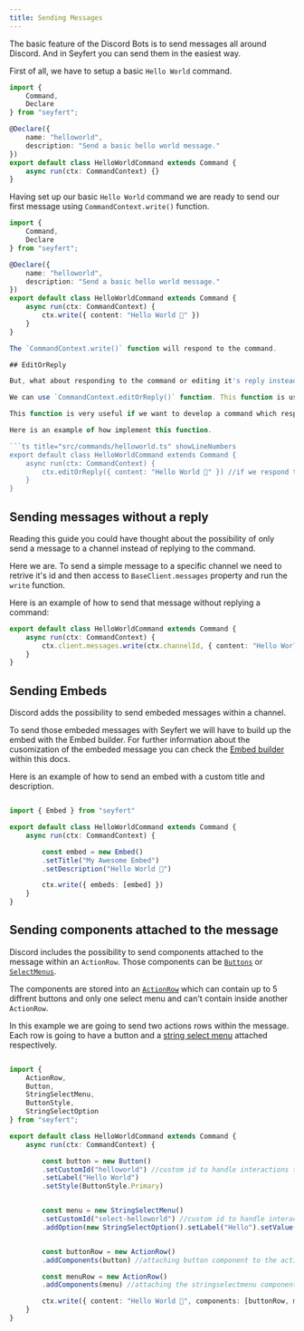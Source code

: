 ```yaml
---
title: Sending Messages
---
```


The basic feature of the Discord Bots is to send messages all around Discord. And in Seyfert you can send them in the easiest way.

First of all, we have to setup a basic `Hello World` command.

```ts title="src/commands/helloworld.ts" showLineNumbers
import {
	Command,
	Declare
} from "seyfert";

@Declare({
	name: "helloworld",
	description: "Send a basic hello world message."
})
export default class HelloWorldCommand extends Command {
	async run(ctx: CommandContext) {}
}
```

Having set up our basic `Hello World` command we are ready to send our first message using `CommandContext.write()` function.

```ts title="src/commands/helloworld.ts" ins={10-12} showLineNumbers
import {
	Command,
	Declare
} from "seyfert";

@Declare({
	name: "helloworld",
	description: "Send a basic hello world message."
})
export default class HelloWorldCommand extends Command {
    async run(ctx: CommandContext) {
        ctx.write({ content: "Hello World 👋" })
    }
}

The `CommandContext.write()` function will respond to the command.

## EditOrReply

But, what about responding to the command or editing it's reply instead of of sending only messages where the command was triggered?

We can use `CommandContext.editOrReply()` function. This function is used to reply the command or, if the response has been sent, edit it. 

This function is very useful if we want to develop a command which responds to the command or if the command was responded the response will be edited. If we are only using a bare `CommandContext.write()` we will send a reply in all the cases.

Here is an example of how implement this function. 

```ts title="src/commands/helloworld.ts" showLineNumbers
export default class HelloWorldCommand extends Command {
	async run(ctx: CommandContext) {
        ctx.editOrReply({ content: "Hello World 👋" }) //if we respond to the command before executing this function the response will be edited instead of sent.
    }
}
```

## Sending messages without a reply

Reading this guide you could have thought about the possibility of only send a message to a channel instead of replying to the command.

Here we are. To send a simple message to a specific channel we need to retrive it's id and then access to `BaseClient.messages` property and run the `write` function.

Here is an example of how to send that message without replying a command:

```ts title="src/commands/helloworld.ts" showLineNumbers
export default class HelloWorldCommand extends Command {
    async run(ctx: CommandContext) {
        ctx.client.messages.write(ctx.channelId, { content: "Hello World 👋" })
    }
}
```

## Sending Embeds

Discord adds the possibility to send embeded messages within a channel. 

To send those embeded messages with Seyfert we will have to build up the embed with the Embed builder. For further information about the cusomization of the embeded message you can check the [Embed builder]('api/classes/embed') within this docs.

Here is an example of how to send an embed with a custom title and description.

```ts title="src/commands/helloworld.ts" showLineNumbers

import { Embed } from "seyfert"

export default class HelloWorldCommand extends Command {
	async run(ctx: CommandContext) {

		const embed = new Embed()
		.setTitle("My Awesome Embed")
		.setDescription("Hello World 👋")

        ctx.write({ embeds: [embed] })
    }
}
```

## Sending components attached to the message

Discord includes the possibility to send components attached to the message within an `ActionRow`. Those components can be [`Buttons`]('api/classes/button') or [`SelectMenus`]('api/classes/selectmenu/').

The components are stored into an [`ActionRow`]('api/classes/actionrow') which can contain up to 5 diffrent buttons and only one select menu and can't contain inside another `ActionRow`.

In this example we are going to send two actions rows within the message. Each row is going to have a button and a [string select menu]('api/classes/stringselectmenu') attached respectively.

```ts title="src/commands/helloworld.ts" showLineNumbers

import { 
	ActionRow,
	Button, 
	StringSelectMenu,
	ButtonStyle,
	StringSelectOption
} from "seyfert";

export default class HelloWorldCommand extends Command {
	async run(ctx: CommandContext) {

		const button = new Button()
		.setCustomId("helloworld") //custom id to handle interactions triggered by this component
		.setLabel("Hello World")
		.setStyle(ButtonStyle.Primary)


		const menu = new StringSelectMenu()
		.setCustomId("select-helloworld") //custom id to handle interaction triggered by this component
		.addOption(new StringSelectOption().setLabel("Hello").setValue("option_1"))


		const buttonRow = new ActionRow()
		.addComponents(button) //attaching button component to the actionrow

		const menuRow = new ActionRow()
		.addComponents(menu) //attaching the stringselectmenu component to the actionrow

        ctx.write({ content: "Hello World 👋", components: [buttonRow, menuRow] });
    }
}
```